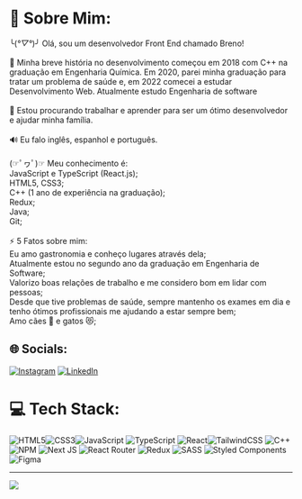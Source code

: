 # 💫 Sobre Mim:
╰(*°▽°*)╯ Olá, sou um desenvolvedor Front End chamado Breno!<br><br>📖 Minha breve história no desenvolvimento começou em 2018 com C++ na graduação em Engenharia Química. Em 2020, parei minha graduação para tratar um problema de saúde e, em 2022 comecei a estudar Desenvolvimento Web. Atualmente estudo Engenharia de software<br><br>👯 Estou procurando trabalhar e aprender para ser um ótimo desenvolvedor e ajudar minha família.<br><br>🔊 Eu falo inglês, espanhol e português.<br><br>(☞ﾟヮﾟ)☞ Meu conhecimento é:<br>            JavaScript e TypeScript (React.js);<br>            HTML5, CSS3;<br>            C++ (1 ano de experiência na graduação);<br>            Redux;<br>            Java;<br>            Git;<br><br>⚡ 5 Fatos sobre mim:<br>            Eu amo gastronomia e conheço lugares através dela;<br> Atualmente estou no segundo ano da graduação em Engenharia de Software;<br>            Valorizo boas relações de trabalho e me considero bom em lidar com pessoas;<br>            Desde que tive problemas de saúde, sempre mantenho os exames em dia e tenho ótimos profissionais me ajudando a estar sempre bem;<br>            Amo cães 🐾 e gatos 😻;


## 🌐 Socials:
[![Instagram](https://img.shields.io/badge/Instagram-%23E4405F.svg?logo=Instagram&logoColor=white)](https://www.instagram.com/brenoalbertodealmeida/) [![LinkedIn](https://img.shields.io/badge/LinkedIn-%230077B5.svg?logo=linkedin&logoColor=white)](https://www.linkedin.com/in/brenoalberto/) 

# 💻 Tech Stack:
![HTML5](https://img.shields.io/badge/html5-%23E34F26.svg?style=for-the-badge&logo=html5&logoColor=white)![CSS3](https://img.shields.io/badge/css3-%231572B6.svg?style=for-the-badge&logo=css3&logoColor=white)![JavaScript](https://img.shields.io/badge/javascript-%23323330.svg?style=for-the-badge&logo=javascript&logoColor=%23F7DF1E)  ![TypeScript](https://img.shields.io/badge/typescript-%23007ACC.svg?style=for-the-badge&logo=typescript&logoColor=white) ![React](https://img.shields.io/badge/react-%2320232a.svg?style=for-the-badge&logo=react&logoColor=%2361DAFB)![TailwindCSS](https://img.shields.io/badge/tailwindcss-%2338B2AC.svg?style=for-the-badge&logo=tailwind-css&logoColor=white) ![C++](https://img.shields.io/badge/c++-%2300599C.svg?style=for-the-badge&logo=c%2B%2B&logoColor=white) ![NPM](https://img.shields.io/badge/NPM-%23000000.svg?style=for-the-badge&logo=npm&logoColor=white) ![Next JS](https://img.shields.io/badge/Next-black?style=for-the-badge&logo=next.js&logoColor=white)   ![React Router](https://img.shields.io/badge/React_Router-CA4245?style=for-the-badge&logo=react-router&logoColor=white) ![Redux](https://img.shields.io/badge/redux-%23593d88.svg?style=for-the-badge&logo=redux&logoColor=white)  ![SASS](https://img.shields.io/badge/SASS-hotpink.svg?style=for-the-badge&logo=SASS&logoColor=white)  ![Styled Components](https://img.shields.io/badge/styled--components-DB7093?style=for-the-badge&logo=styled-components&logoColor=white) 	![Figma](https://img.shields.io/badge/figma-%23F24E1E.svg?style=for-the-badge&logo=figma&logoColor=white)

---
[![](https://visitcount.itsvg.in/api?id=BrenoAlb&icon=8&color=6)](https://visitcount.itsvg.in)

<!-- Proudly created with GPRM ( https://gprm.itsvg.in ) -->
